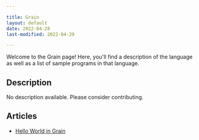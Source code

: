 ```yaml
---

title: Grain
layout: default
date: 2022-04-28
last-modified: 2022-04-29

---
```


Welcome to the Grain page! Here, you'll find a description of the language as well as a list of sample programs in that language.

## Description

No description available. Please consider contributing.

## Articles

- [Hello World in Grain](https://sampleprograms.io/projects/hello-world/grain)
